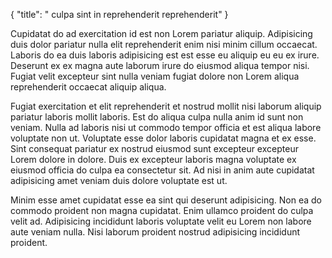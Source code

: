 {
  "title": " culpa sint in reprehenderit reprehenderit"
}

Cupidatat do ad exercitation id est non Lorem pariatur aliquip. Adipisicing duis dolor pariatur nulla elit reprehenderit enim nisi minim cillum occaecat. Laboris do ea duis laboris adipisicing est est esse eu aliquip eu eu ex irure. Deserunt ex ex magna aute laborum irure do eiusmod aliqua tempor nisi. Fugiat velit excepteur sint nulla veniam fugiat dolore non Lorem aliqua reprehenderit occaecat aliquip aliqua.

Fugiat exercitation et elit reprehenderit et nostrud mollit nisi laborum aliquip pariatur laboris mollit laboris. Est do aliqua culpa nulla anim id sunt non veniam. Nulla ad laboris nisi ut commodo tempor officia et est aliqua labore voluptate non ut. Voluptate esse dolor laboris cupidatat magna et ex esse. Sint consequat pariatur ex nostrud eiusmod sunt excepteur excepteur Lorem dolore in dolore. Duis ex excepteur laboris magna voluptate ex eiusmod officia do culpa ea consectetur sit. Ad nisi in anim aute cupidatat adipisicing amet veniam duis dolore voluptate est ut.

Minim esse amet cupidatat esse ea sint qui deserunt adipisicing. Non ea do commodo proident non magna cupidatat. Enim ullamco proident do culpa velit ad. Adipisicing incididunt laboris voluptate velit eu Lorem non labore aute veniam nulla. Nisi laborum proident nostrud adipisicing incididunt proident.
